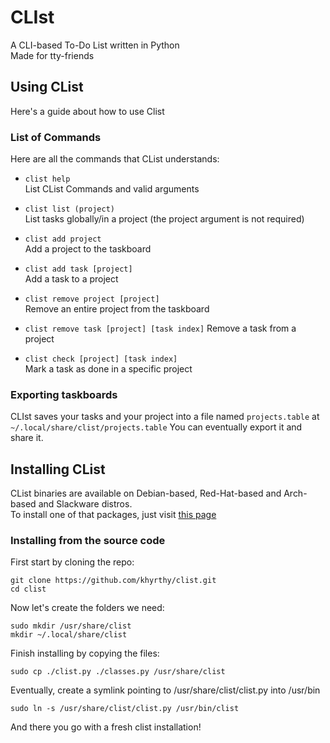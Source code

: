 # CLIst

A CLI-based To-Do List written in Python  
Made for tty-friends

## Using CList

Here's a guide about how to use Clist

### List of Commands

Here are all the commands that CList understands:
* `clist help `  
  List CList Commands and valid arguments

* `clist list (project)`  
  List tasks globally/in a project (the project argument is not required)

* `clist add project`  
  Add a project to the taskboard

* `clist add task [project]`  
  Add a task to a project
  
* `clist remove project [project]`  
  Remove an entire project from the taskboard

* `clist remove task [project] [task index]`
  Remove a task from a project

* `clist check [project] [task index]`  
  Mark a task as done in a specific project

### Exporting taskboards

CLIst saves your tasks and your project into a file named `projects.table` at `~/.local/share/clist/projects.table` You can eventually export it and share it.

## Installing CList

CList binaries are available on Debian-based, Red-Hat-based and Arch-based and Slackware distros.  
To install one of that packages, just visit [this page](https://github.com/khyrthy/clist/releases)

### Installing from the source code

First start by cloning the repo:
```
git clone https://github.com/khyrthy/clist.git
cd clist
```

Now let's create the folders we need:
```
sudo mkdir /usr/share/clist
mkdir ~/.local/share/clist
```

Finish installing by copying the files:
```
sudo cp ./clist.py ./classes.py /usr/share/clist
```

Eventually, create a symlink pointing to /usr/share/clist/clist.py into /usr/bin
```
sudo ln -s /usr/share/clist/clist.py /usr/bin/clist
```

And there you go with a fresh clist installation!